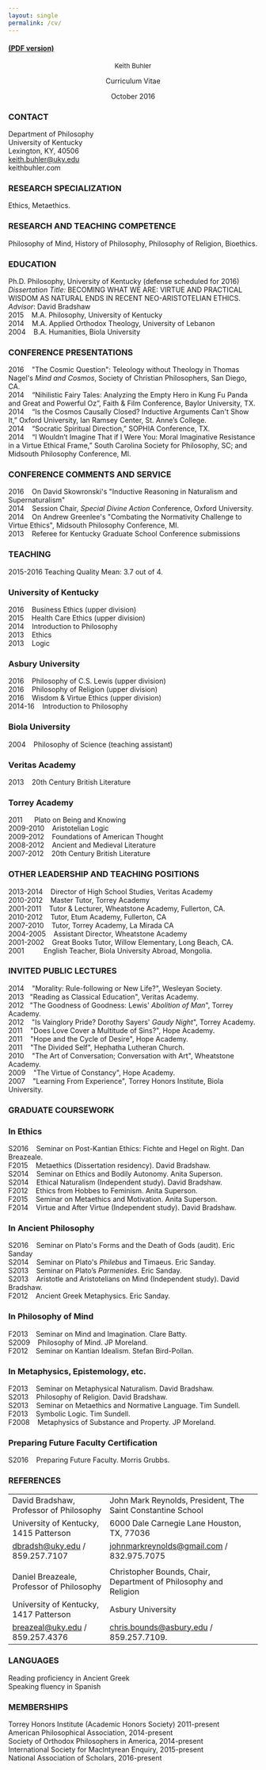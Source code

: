 ```yaml
---
layout: single
permalink: /cv/
--- 
```


#### [(PDF version)](/Buhler-CV.pdf)

<center>

<font size="2em"> Keith Buhler </font>

Curriculum Vitae 

October 2016  

</center>

### CONTACT
Department of Philosophy  
University of Kentucky   
Lexington, KY, 40506  
keith.buhler@uky.edu   
keithbuhler.com   


### RESEARCH SPECIALIZATION
Ethics, Metaethics.       

### RESEARCH AND TEACHING COMPETENCE
Philosophy of Mind, History of Philosophy, Philosophy of Religion,  Bioethics.  


### EDUCATION

Ph.D. Philosophy, University of Kentucky (defense scheduled for 2016)    
*Dissertation Title:* BECOMING WHAT WE ARE: VIRTUE AND PRACTICAL WISDOM AS NATURAL ENDS IN RECENT NEO-ARISTOTELIAN ETHICS. *Advisor*: David Bradshaw     
2015  &nbsp;&nbsp; M.A. Philosophy, University of Kentucky   
2014  &nbsp;&nbsp; M.A. Applied Orthodox Theology, University of Lebanon   
2004  &nbsp;&nbsp; B.A. Humanities, Biola University   


### CONFERENCE PRESENTATIONS

2016 &nbsp;&nbsp; "The Cosmic Question": Teleology without Theology in Thomas Nagel's *Mind and Cosmos*, Society of Christian Philosophers,  San Diego, CA.   
2014 &nbsp;&nbsp;   “Nihilistic Fairy Tales: Analyzing the Empty Hero in Kung Fu Panda and Great and Powerful Oz”, Faith & Film Conference, Baylor University, TX.       
2014 &nbsp;&nbsp;  “Is the Cosmos Causally Closed? Inductive Arguments Can't Show It,” Oxford University, Ian Ramsey Center, St. Anne’s College.  
2014 &nbsp;&nbsp;  “Socratic Spiritual Direction,” SOPHIA Conference, TX.  
2014 &nbsp;&nbsp;  “I Wouldn’t Imagine That if I Were You: Moral Imaginative Resistance in a Virtue Ethical Frame,” South Carolina Society for Philosophy, SC; and Midsouth Philosophy Conference, MI.  

### CONFERENCE COMMENTS AND SERVICE
2016 &nbsp;&nbsp; On David Skowronski's "Inductive Reasoning in Naturalism and Supernaturalism"  
2014 &nbsp;&nbsp; Session Chair, *Special Divine Action* Conference, Oxford University.   
2014  &nbsp;&nbsp; On Andrew Greenlee's "Combating the Normativity Challenge to Virtue Ethics", Midsouth Philosophy Conference, MI.  
2013 &nbsp;&nbsp; Referee for Kentucky Graduate School Conference submissions

### TEACHING

2015-2016 Teaching Quality Mean: 3.7 out of 4.  


### University of Kentucky

2016 &nbsp;&nbsp; Business Ethics (upper division)  
2015 &nbsp;&nbsp; Health Care Ethics (upper division)  
2014 &nbsp;&nbsp; Introduction to Philosophy  
2013 &nbsp;&nbsp; Ethics    
2013 &nbsp;&nbsp; Logic  

### Asbury University 
2016 &nbsp;&nbsp; Philosophy of C.S. Lewis  (upper division)  
2016 &nbsp;&nbsp; Philosophy of Religion (upper division)  
2016 &nbsp;&nbsp; Wisdom & Virtue Ethics   (upper division)  
2014-16 &nbsp;&nbsp; Introduction to Philosophy   


### Biola University
2004 &nbsp;&nbsp; Philosophy of Science (teaching assistant) 


### Veritas Academy
2013 &nbsp;&nbsp;  20th Century British Literature  

### Torrey Academy
2011 &nbsp;&nbsp;&nbsp;&nbsp; Plato on Being and Knowing   
2009-2010 &nbsp;&nbsp; Aristotelian Logic   
2009-2012 &nbsp;&nbsp; Foundations of American Thought    
2008-2012 &nbsp;&nbsp; Ancient and Medieval Literature   
2007-2012 &nbsp;&nbsp; 20th Century British Literature  


### OTHER LEADERSHIP AND TEACHING POSITIONS 
2013-2014 &nbsp;&nbsp;   Director of High School Studies, Veritas Academy     
2010-2012 &nbsp;&nbsp;  Master Tutor, Torrey Academy     
2001-2011 &nbsp;&nbsp;  Tutor & Lecturer, Wheatstone Academy, Fullerton, CA.   
2010-2012 &nbsp;&nbsp;  Tutor, Etum Academy, Fullerton, CA    
2007-2010 &nbsp;&nbsp;  Tutor, Torrey Academy, La Mirada CA   
2004-2005 &nbsp;&nbsp;  Assistant Director, Wheatstone Academy     
2001-2002 &nbsp;&nbsp;  Great Books Tutor, Willow Elementary, Long Beach, CA.  
2001 &nbsp;&nbsp; &nbsp;&nbsp; &nbsp;&nbsp; English Teacher, Biola University Abroad, Mongolia.   

 

### INVITED PUBLIC LECTURES
2014 &nbsp;&nbsp; "Morality: Rule-following or New Life?", Wesleyan Society.   
2013&nbsp;&nbsp; "Reading as Classical Education", Veritas Academy.  
2012 &nbsp;&nbsp;"The Goodness of Goodness: Lewis' *Abolition of Man*", Torrey Academy.   
2012 &nbsp;&nbsp; "Is Vainglory Pride? Dorothy Sayers' *Gaudy Night*", Torrey Academy.     
2011 &nbsp;&nbsp; "Does Love Cover a Multitude of Sins?", Hope Academy.  
2011 &nbsp;&nbsp; "Hope and the Cycle of Desire", Hope Academy.  
2011 &nbsp;&nbsp; "The Divided Self", Hephatha Lutheran Church.     
2010 &nbsp;&nbsp; "The Art of Conversation; Conversation with Art", Wheatstone Academy.  
2009 &nbsp;&nbsp; "The Virtue of Constancy", Hope Academy.     
2007 &nbsp;&nbsp; "Learning From Experience", Torrey Honors Institute, Biola University.   

### GRADUATE COURSEWORK

### In Ethics

S2016  &nbsp;&nbsp;  Seminar on Post-Kantian Ethics: Fichte and Hegel on Right. Dan Breazeale.  
F2015 &nbsp;&nbsp;  Metaethics (Dissertation residency). David Bradshaw.     
S2014 &nbsp;&nbsp;  Seminar on Ethics and Bodily Autonomy. Anita Superson.  
S2014 &nbsp;&nbsp;  Ethical Naturalism (Independent study). David Bradshaw.      
F2012 &nbsp;&nbsp;  Ethics from Hobbes to Feminism. Anita Superson.   
F2015 &nbsp;&nbsp;  Seminar on Metaethics and Motivation. Anita Superson.  
F2014 &nbsp;&nbsp;  Virtue and After Virtue (Independent study). David Bradshaw.     

### In Ancient Philosophy
S2016 &nbsp;&nbsp;  Seminar on Plato's Forms and the Death of Gods (audit). Eric Sanday  
S2014 &nbsp;&nbsp;  Seminar on Plato's *Philebus* and Timaeus. Eric Sanday.    
S2013 &nbsp;&nbsp;  Seminar on Plato’s *Parmenides*. Eric Sanday.  
S2013 &nbsp;&nbsp;  Aristotle and Aristotelians on Mind (Independent study). David Bradshaw.  
F2012 &nbsp;&nbsp;  Ancient Greek Metaphysics. Eric Sanday.     

### In Philosophy of Mind 
F2013 &nbsp;&nbsp;  Seminar on Mind and Imagination. Clare Batty.   
S2009 &nbsp;&nbsp;  Philosophy of Mind. JP Moreland.  
F2012 &nbsp;&nbsp;  Seminar on Kantian Idealism. Stefan Bird-Pollan.    

### In Metaphysics, Epistemology, etc.
F2013 &nbsp;&nbsp;  Seminar on Metaphysical Naturalism. David Bradshaw.   
S2013 &nbsp;&nbsp;  Philosophy of Religion. David Bradshaw.    
S2013 &nbsp;&nbsp;  Seminar on Metaethics and Normative Language. Tim Sundell.    
F2013 &nbsp;&nbsp;  Symbolic Logic. Tim Sundell.    
F2008 &nbsp;&nbsp;  Metaphysics of Substance and Property. JP Moreland.   

### Preparing Future Faculty Certification  
S2016 &nbsp;&nbsp; Preparing Future Faculty. Morris Grubbs.     


### REFERENCES


|                                                            |                                                                   |
|-------------------------------------------------------------|--------------------------------------------------------------------|
| David Bradshaw, Professor of Philosophy                     | John Mark Reynolds, President, The Saint Constantine School                             |
| University of Kentucky, 1415 Patterson                 | 6000 Dale Carnegie Lane Houston, TX, 77036                       |
| [dbradsh@uky.edu](emailto:dbradsh@uky.edu) / 859.257.7107   | [johnmarkreynolds@gmail.com](emailto:johnmarkreynolds@gmail.com) / 832.975.7075        |
|                                                             |                                                                    |
| Daniel Breazeale, Professor of Philosophy                    | Christopher Bounds, Chair, Department of Philosophy and Religion                      |
| University of Kentucky, 1417 Patterson          | Asbury University                 |
| [breazeal@uky.edu](emailto:breazeal@uky.edu) / 859.257.4376 | [chris.bounds@asbury.edu](emailto:chris.bounds@asbury.edu) / 859.257.7109. |



### LANGUAGES
Reading proficiency in Ancient Greek  
Speaking fluency in Spanish  


### MEMBERSHIPS
Torrey Honors Institute (Academic Honors Society) 2011-present    
American Philosophical Association, 2014-present      
Society of Orthodox Philosophers in America, 2014-present       
International Society for MacIntyrean Enquiry, 2015-present      
National Association of Scholars, 2016-present   


